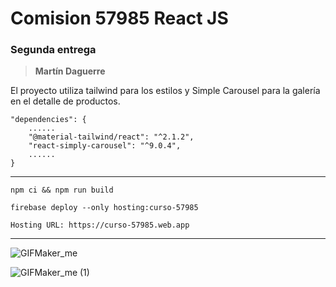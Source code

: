 # Comision 57985 React JS
### Segunda entrega
> **Martín Daguerre**

El proyecto utiliza tailwind para los estilos y Simple Carousel para la galería en el detalle de productos.

    "dependencies": {
    	......
        "@material-tailwind/react": "^2.1.2",
        "react-simply-carousel": "^9.0.4",
    	......
    }
------------
    
    npm ci && npm run build 

    firebase deploy --only hosting:curso-57985

    Hosting URL: https://curso-57985.web.app

------------

![GIFMaker_me](https://github.com/martin-daguerre-pyxis/57985-ReactJs/assets/59453458/b05c307d-f954-4ef1-9b24-ac0afd85c82e)

![GIFMaker_me (1)](https://github.com/martin-daguerre-pyxis/57985-ReactJs/assets/59453458/52047566-7aee-4635-84e3-05f0508bd00b)
